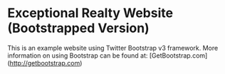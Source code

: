 # Exceptional Realty Website (Bootstrapped Version)

This is an example website using Twitter Bootstrap v3 framework.
More information on using Bootstrap can be found at: [GetBootstrap.com] (http://getbootstrap.com)